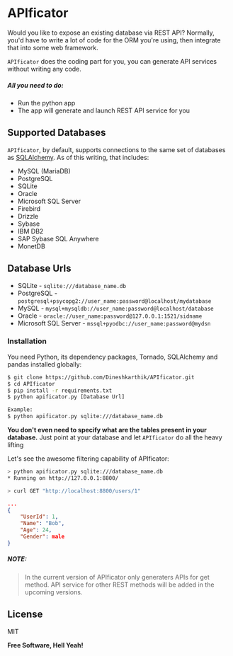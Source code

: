 # APIficator

Would you like to expose an existing database via REST API? Normally, you'd have to write a lot of code for the ORM you're using, then integrate that into some web framework. 

`APIficator` does the coding part for you, you can generate API services without writing any code.

##### All you need to do:
  - Run the python app
  - The app will generate and launch REST API service for you
 

Supported Databases
------------------

`APIficator`, by default, supports connections to the same set of databases as
[SQLAlchemy](http://www.sqlalchemy.org). As of this writing, that includes:

* MySQL (MariaDB)
* PostgreSQL
* SQLite
* Oracle
* Microsoft SQL Server
* Firebird
* Drizzle
* Sybase
* IBM DB2
* SAP Sybase SQL Anywhere
* MonetDB

Database Urls
-------------
* SQLite - `sqlite:///database_name.db`
* PostgreSQL - `postgresql+psycopg2://user_name:password@localhost/mydatabase`
* MySQL - `mysql+mysqldb://user_name:password@localhost/database`
* Oracle - `oracle://user_name:password@127.0.0.1:1521/sidname`
* Microsoft SQL Server - `mssql+pyodbc://user_name:password@mydsn`

### Installation

You need Python, its dependency packages,  Tornado, SQLAlchemy and pandas installed globally:

```sh
$ git clone https://github.com/Dineshkarthik/APIficator.git
$ cd APIficator
$ pip install -r requirements.txt
$ python apificator.py [Database Url]

Example:
$ python apificator.py sqlite:///database_name.db
```
**You don't even need to specify what are the tables present in your database.** 
 Just point at your database and let `APIficator` do all the heavy lifting

Let's see the awesome filtering capability of APIficator:

```sh
> python apificator.py sqlite:///database_name.db
* Running on http://127.0.0.1:8800/

> curl GET "http://localhost:8800/users/1"
```

```json
...
{
    "UserId": 1,
    "Name": "Bob",
    "Age": 24,
    "Gender": male
}
```
##### NOTE:
> In the current version of APIficator only generaters APIs for get method. API service for other REST methods will be added in the upcoming versions.


License
----

MIT


**Free Software, Hell Yeah!**
